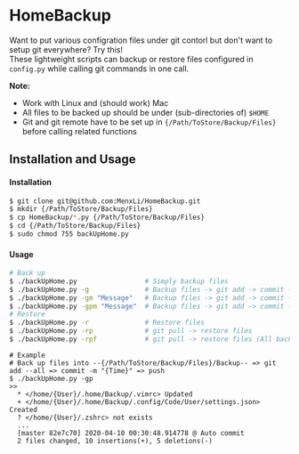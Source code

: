 # HomeBackup

Want to put various configration files under git contorl but don't want to setup git everywhere? Try this!  
These lightweight scripts can backup or restore files configured in `config.py` while calling git commands in one call.

**Note:**
* Work with Linux and (should work) Mac
* All files to be backed up should be under (sub-directories of) `$HOME`
* Git and git remote have to be set up in `{/Path/ToStore/Backup/Files}` before calling related functions

## Installation and Usage
#### Installation
```bash
$ git clone git@github.com:MenxLi/HomeBackup.git
$ mkdir {/Path/ToStore/Backup/Files}
$ cp HomeBackup/*.py {/Path/ToStore/Backup/Files}
$ cd {/Path/ToStore/Backup/Files}
$ sudo chmod 755 backUpHome.py
```

#### Usage
```bash
# Back up
$ ./backUpHome.py                 # Simply backup files
$ ./backUpHome.py -g              # Backup files -> git add -> commit -m "{Time}"
$ ./backUpHome.py -gm "Message"   # Backup files -> git add -> commit -m "Message"
$ ./backUpHome.py -gpm "Message"  # Backup files -> git add -> commit -m "Message" -> push
# Restore
$ ./backUpHome.py -r              # Restore files
$ ./backUpHome.py -rp             # git pull -> restore files
$ ./backUpHome.py -rpf            # git pull -> restore files (All backup files will be copied to designated destination even if some files do not exist in current computer)
```
```
# Example
# Back up files into --{/Path/ToStore/Backup/Files}/Backup-- => git add --all => commit -m "{Time}" => push
$ ./backUpHome.py -gp                                                         
>>
  * </home/{User}/.home/Backup/.vimrc> Updated                        
  + </home/{User}/.home/Backup/.config/Code/User/settings.json> Created     
  ? </home/{User}/.zshrc> not exists                                        
  ...  
  [master 82e7c70] 2020-04-10 00:30:48.914778 @ Auto commit                   
  2 files changed, 10 insertions(+), 5 deletions(-)  
```
